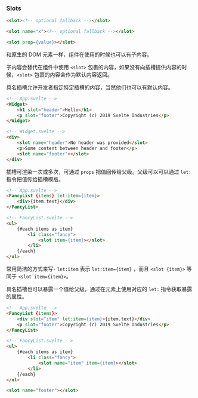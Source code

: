 ### Slots
```html
<slot><!-- optional fallback --></slot>
```
```html
<slot name="x"><!-- optional fallback --></slot>
```
```html
<slot prop={value}></slot>
```
和原生的 DOM 元素一样，组件在使用的时候也可以有子内容。

子内容会替代在组件中使用 `<slot>` 包裹的内容，如果没有向插槽提供内容的时候，`<slot>` 包裹的内容会作为默认内容返回。

具名插槽允许开发者指定特定插槽的内容，当然他们也可以有默认内容。

```html
<!-- App.svelte -->
<Widget>
	<h1 slot="header">Hello</h1>
	<p slot="footer">Copyright (c) 2019 Svelte Industries</p>
</Widget>

<!-- Widget.svelte -->
<div>
	<slot name="header">No header was provided</slot>
	<p>Some content between header and footer</p>
	<slot name="footer"></slot>
</div>
```

插槽可渲染一次或多次，可通过 `props` 把值回传给父级。父级可以可以通过 `let:` 指令把值传给插槽模版。

```html
<!-- App.svelte -->
<FancyList {items} let:item={item}>
	<div>{item.text}</div>
</FancyList>

<!-- FancyList.svelte -->
<ul>
	{#each items as item}
		<li class="fancy">
			<slot item={item}></slot>
		</li>
	{/each}
</ul>
```

常用简洁的方式来写- `let:item` 表示 `let:item={item}` ，而且 `<slot {item}>` 等同于 `<slot item={item}>`。

具名插槽也可以暴露一个值给父级，通过在元素上使用对应的 `let:` 指令获取暴露的属性。

```html
<!-- App.svelte -->
<FancyList {items}>
	<div slot="item" let:item={item}>{item.text}</div>
	<p slot="footer">Copyright (c) 2019 Svelte Industries</p>
</FancyList>

<!-- FancyList.svelte -->
<ul>
	{#each items as item}
		<li class="fancy">
			<slot name="item" item={item}></slot>
		</li>
	{/each}
</ul>

<slot name="footer"></slot>
```